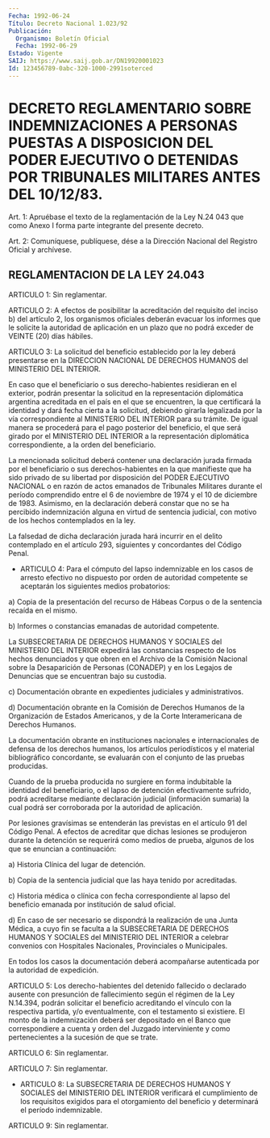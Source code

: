 ```yaml
---
Fecha: 1992-06-24
Título: Decreto Nacional 1.023/92
Publicación:
  Organismo: Boletín Oficial
  Fecha: 1992-06-29
Estado: Vigente
SAIJ: https://www.saij.gob.ar/DN19920001023
Id: 123456789-0abc-320-1000-2991soterced
---
```

# DECRETO REGLAMENTARIO SOBRE INDEMNIZACIONES A PERSONAS PUESTAS A DISPOSICION DEL PODER EJECUTIVO O DETENIDAS POR TRIBUNALES MILITARES ANTES DEL 10/12/83.

<a id="1"></a>
Art. 1: Apruébase el texto de la reglamentación de la Ley N.24 043 que  como  Anexo I forma parte integrante del presente decreto.

<a id="2"></a>
Art.  2: Comuníquese, publíquese, dése a la Dirección Nacional del Registro Oficial y archívese.

## REGLAMENTACION DE LA LEY 24.043

<a id="1"></a>
ARTICULO 1: Sin reglamentar.

<a id="2"></a>
ARTICULO  2:  A  efectos  de  posibilitar  la acreditación del requisito  del  inciso b) del artículo 2, los organismos  oficiales deberán evacuar los  informes  que  le  solicite  la  autoridad  de aplicación  en  un  plazo  que no podrá exceder de VEINTE (20) días hábiles.

<a id="3"></a>
ARTICULO  3: La solicitud del beneficio establecido por la ley deberá presentarse  en  la  DIRECCION  NACIONAL DE DERECHOS HUMANOS del MINISTERIO DEL INTERIOR.

En caso que el beneficiario o sus derecho-habientes  residieran en el  exterior,  podrán  presentar  la solicitud en la representación diplomática  argentina  acreditada  en    el  país  en  el  que  se encuentren, la que certificará la identidad  y  dará fecha cierta a la solicitud, debiendo girarla legalizada por la vía correspondiente  al  MINISTERIO  DEL INTERIOR para su  trámite.  De igual manera se procederá para el  pago posterior del beneficio, el que será girado por el MINISTERIO DEL  INTERIOR a la representación diplomática  correspondiente,  a  la  orden  del  beneficiario.

La  mencionada solicitud deberá contener  una  declaración  jurada firmada  por  el  beneficiario  o  sus derechos-habientes en la que manifieste que ha sido privado de su  libertad  por disposición del PODER  EJECUTIVO  NACIONAL  o en  razón  de  actos  emanados    de Tribunales  Militares  durante el período comprendido entre el 6 de noviembre de 1974 y el 10  de  diciembre  de  1983. Asimismo, en la declaración  deberá  constar  que no se ha percibido  indemnización alguna en virtud de sentencia judicial,  con  motivo  de los hechos contemplados en la ley.

La  falsedad  de  dicha  declaración  jurada hará incurrir  en  el delito  contemplado en el artículo 293, siguientes  y  concordantes del Código Penal.

<a id="4"></a>
* ARTICULO 4: Para el cómputo del lapso indemnizable en los casos de arresto  efectivo no dispuesto por orden de autoridad competente se aceptarán los siguientes medios probatorios:

a) Copia de la presentación del recurso  de  Hábeas Corpus o de la sentencia recaída en el mismo.

b) Informes  o constancias emanadas de autoridad  competente.

La SUBSECRETARIA DE DERECHOS HUMANOS Y SOCIALES del MINISTERIO DEL INTERIOR expedirá las constancias respecto de los hechos denunciados y que obren en el Archivo de la Comisión Nacional sobre la Desaparición de Personas (CONADEP) y en los Legajos de Denuncias que se encuentran bajo su custodia.

c) Documentación obrante en expedientes judiciales y administrativos.

d) Documentación obrante en la Comisión de Derechos Humanos de la Organización de Estados Americanos, y de la Corte Interamericana de Derechos Humanos.

La documentación obrante en instituciones nacionales e internacionales de defensa de los derechos humanos, los artículos periodísticos y el material bibliográfico concordante, se evaluarán con el conjunto de las pruebas producidas.

Cuando de la prueba producida no surgiere en forma indubitable la identidad del beneficiario, o el lapso de detención efectivamente sufrido, podrá acreditarse mediante declaración judicial (información sumaria) la cual podrá ser corroborada por la autoridad de aplicación.

Por lesiones  gravísimas  se  entenderán   las  previstas  en  el artículo  91  del Código Penal. A efectos de acreditar  que  dichas lesiones se produjeron  durante  la  detención  se  requerirá  como medios  de  prueba, algunos  de  los  que se enuncian a continuación:

a) Historia Clínica del lugar de detención.

b)  Copia  de  la  sentencia  judicial  que  las  haya  tenido por acreditadas.

c)  Historia  médica o clínica con fecha correspondiente al  lapso del  beneficio  emanada   por  institución  de  salud  oficial.

d) En caso de ser necesario se dispondrá la realización de una Junta Médica, a cuyo fin se faculta a la SUBSECRETARIA DE DERECHOS HUMANOS Y SOCIALES del MINISTERIO DEL INTERIOR a celebrar convenios con Hospitales Nacionales, Provinciales o Municipales.

En todos los casos la documentación deberá acompañarse autenticada por  la  autoridad  de  expedición.

<a id="5"></a>
ARTICULO  5:  Los  derecho-habientes  del detenido fallecido o declarado ausente con presunción de fallecimiento  según el régimen de  la  Ley N.14.394, podrán solicitar el beneficio acreditando  el vínculo con la  respectiva  partida,  y/o  eventualmente,  con  el testamento  si  existiere.  El monto de la indemnización deberá ser depositado en el Banco que correspondiere  a  cuenta  y  orden  del Juzgado  interviniente  y  como pertenecientes a la sucesión de que se trate.

<a id="6"></a>
ARTICULO 6: Sin reglamentar.

<a id="7"></a>
ARTICULO 7: Sin reglamentar.

<a id="8"></a>
* ARTICULO 8: La SUBSECRETARIA DE DERECHOS HUMANOS Y SOCIALES del MINISTERIO DEL INTERIOR verificará el cumplimiento de los requisitos exigidos para el otorgamiento del beneficio y determinará el período indemnizable.

<a id="9"></a>
ARTICULO 9: Sin reglamentar.
